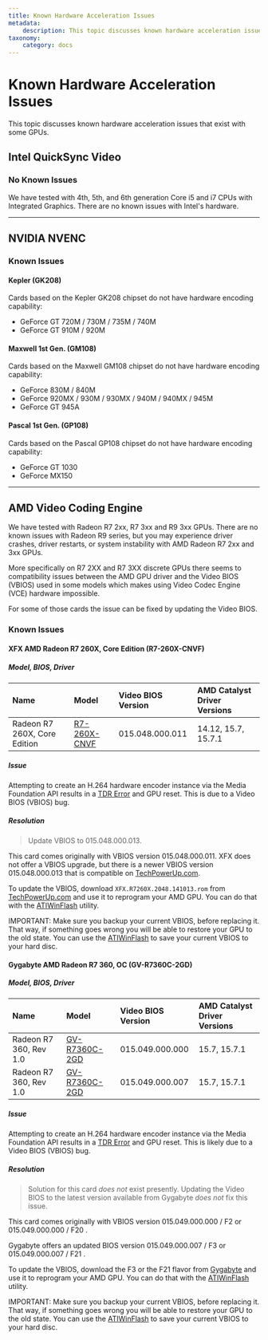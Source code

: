 ```yaml
---
title: Known Hardware Acceleration Issues
metadata:
    description: This topic discusses known hardware acceleration issues with some GPUs.
taxonomy:
    category: docs
---
```


# Known Hardware Acceleration Issues

This topic discusses known hardware acceleration issues that exist with some GPUs.

## Intel QuickSync Video

### No Known Issues

We have tested with 4th, 5th, and 6th generation Core i5 and i7 CPUs with Integrated Graphics. There are no known issues with Intel's hardware.         

---

## NVIDIA NVENC

### Known Issues 

#### Kepler (GK208)

Cards based on the Kepler GK208 chipset do not have hardware encoding capability:

* GeForce GT 720M / 730M / 735M / 740M
* GeForce GT 910M / 920M

#### Maxwell 1st Gen. (GM108)

Cards based on the Maxwell GM108 chipset do not have hardware encoding capability:

* GeForce 830M / 840M 
* GeForce 920MX / 930M / 930MX / 940M / 940MX / 945M 
* GeForce GT 945A

#### Pascal 1st Gen. (GP108)

Cards based on the Pascal GP108 chipset do not have hardware encoding capability:

* GeForce GT 1030
* GeForce MX150

---

## AMD Video Coding Engine

We have tested with Radeon R7 2xx, R7 3xx and R9 3xx GPUs. There are no known issues with Radeon R9 series, but you may experience driver crashes, driver restarts, or system instability with AMD Radeon R7 2xx and 3xx GPUs.

More specifically on R7 2XX and R7 3XX discrete GPUs there seems to compatibility issues between the AMD GPU driver and the Video BIOS (VBIOS) used in some models which makes using Video Codec Engine (VCE) hardware impossible. 

For some of those cards the issue can be fixed by updating the Video BIOS. 

### Known Issues  

#### XFX AMD Radeon R7 260X, Core Edition (R7-260X-CNVF)

##### Model, BIOS, Driver

| Name                         | Model            | Video BIOS Version | AMD Catalyst Driver Versions |
|:-----------------------------|:-----------------|:-------------------|:-----------------------------|
| Radeon R7 260X, Core Edition | [R7-260X-CNVF][] | 015.048.000.011    | 14.12, 15.7, 15.7.1          | 

##### Issue

Attempting to create an H.264 hardware encoder instance via the Media Foundation API results in a [TDR Error][] and GPU reset. This is due to a Video BIOS (VBIOS) bug.

##### Resolution

> Update VBIOS to 015.048.000.013.

This card comes originally with VBIOS version 015.048.000.011. XFX does not offer a VBIOS upgrade, but there is a newer VBIOS version 015.048.000.013 that is compatible on [TechPowerUp.com][]. 

To update the VBIOS, download `XFX.R7260X.2048.141013.rom` from [TechPowerUp.com][] and use it to reprogram your AMD GPU. You can do that with the [ATIWinFlash][] utility. 

IMPORTANT: Make sure you backup your current VBIOS, before replacing it. That way, if something goes wrong you will be able to restore your GPU to the old state. You can use the [ATIWinFlash][] to save your current VBIOS to your hard disc.

#### Gygabyte AMD Radeon R7 360, OC (GV-R7360C-2GD)

##### Model, BIOS, Driver

| Name                   | Model             | Video BIOS Version  | AMD Catalyst Driver Versions |
|:-----------------------|:------------------|:--------------------|:-----------------------------|
| Radeon R7 360, Rev 1.0 | [GV-R7360C-2GD][] | 015.049.000.000     | 15.7, 15.7.1                 |
| Radeon R7 360, Rev 1.0 | [GV-R7360C-2GD][] | 015.049.000.007     | 15.7, 15.7.1                 |
 
##### Issue

Attempting to create an H.264 hardware encoder instance via the Media Foundation API results in a [TDR Error][] and GPU reset. This is likely due to a Video BIOS (VBIOS) bug.

##### Resolution

> Solution for this card _does not_ exist presently. Updating the Video BIOS to the latest version available from Gygabyte _does not_ fix this issue.

This card comes originally with VBIOS version 015.049.000.000 / F2 or 015.049.000.000 / F20 . 

Gygabyte offers an updated BIOS version 015.049.000.007 / F3 or 015.049.000.007 / F21 . 

To update the VBIOS, download the F3 or the F21 flavor from [Gygabyte](http://www.gigabyte.us/products/product-page.aspx?pid=5467&dl=1&RWD=0#bios) and use it to reprogram your AMD GPU. You can do that with the [ATIWinFlash][] utility. 

IMPORTANT: Make sure you backup your current VBIOS, before replacing it. That way, if something goes wrong you will be able to restore your GPU to the old state. You can use the [ATIWinFlash][] to save your current VBIOS to your hard disc.

[ATIWinFlash]: https://www.techpowerup.com/downloads/2311/ati-winflash-2-6-7/ 
[TDR Error]: https://msdn.microsoft.com/en-us/library/windows/hardware/ff569917(v=vs.85).aspx 
[TechPowerUp.com]: https://www.techpowerup.com/vgabios/173485/xfx-r7260x-2048-141013.html

[R7-260X-CNVF]: http://xfxforce.com/en-us/products/amd-radeon-r7-200-series/amd-radeon-r7-260x-core-edition-r7-260x-cnfv
[GV-R7360C-2GD]: http://www.gigabyte.us/products/product-page.aspx?pid=5467#kf

  
